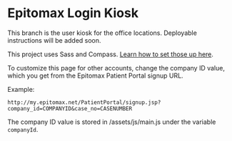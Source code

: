 # Epitomax Login Kiosk

This branch is the user kiosk for the office locations. Deployable instructions will be added soon.

This project uses Sass and Compass. [Learn how to set those up here](http://thesassway.com/beginner/getting-started-with-sass-and-compass).

To customize this page for other accounts, change the company ID value, which you get from the Epitomax Patient Portal signup URL.

Example:

```
http://my.epitomax.net/PatientPortal/signup.jsp?company_id=COMPANYID&case_no=CASENUMBER
```

The company ID value is stored in /assets/js/main.js under the variable `companyId`.
